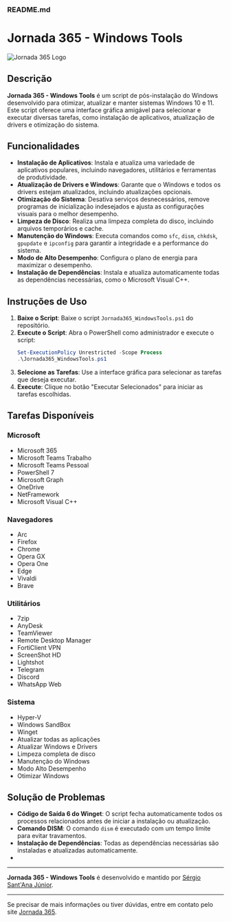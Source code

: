 ### README.md

# Jornada 365 - Windows Tools

![Jornada 365 Logo](https://jornada365.cloud/wp-content/uploads/2024/03/Logotipo-Jornada-365-Home.png)

## Descrição

**Jornada 365 - Windows Tools** é um script de pós-instalação do Windows desenvolvido para otimizar, atualizar e manter sistemas Windows 10 e 11. Este script oferece uma interface gráfica amigável para selecionar e executar diversas tarefas, como instalação de aplicativos, atualização de drivers e otimização do sistema.

## Funcionalidades

- **Instalação de Aplicativos**: Instala e atualiza uma variedade de aplicativos populares, incluindo navegadores, utilitários e ferramentas de produtividade.
- **Atualização de Drivers e Windows**: Garante que o Windows e todos os drivers estejam atualizados, incluindo atualizações opcionais.
- **Otimização do Sistema**: Desativa serviços desnecessários, remove programas de inicialização indesejados e ajusta as configurações visuais para o melhor desempenho.
- **Limpeza de Disco**: Realiza uma limpeza completa do disco, incluindo arquivos temporários e cache.
- **Manutenção do Windows**: Executa comandos como `sfc`, `dism`, `chkdsk`, `gpupdate` e `ipconfig` para garantir a integridade e a performance do sistema.
- **Modo de Alto Desempenho**: Configura o plano de energia para maximizar o desempenho.
- **Instalação de Dependências**: Instala e atualiza automaticamente todas as dependências necessárias, como o Microsoft Visual C++.

## Instruções de Uso

1. **Baixe o Script**: Baixe o script `Jornada365_WindowsTools.ps1` do repositório.
2. **Execute o Script**: Abra o PowerShell como administrador e execute o script:
   ```powershell
   Set-ExecutionPolicy Unrestricted -Scope Process
   .\Jornada365_WindowsTools.ps1
   ```
3. **Selecione as Tarefas**: Use a interface gráfica para selecionar as tarefas que deseja executar.
4. **Execute**: Clique no botão "Executar Selecionados" para iniciar as tarefas escolhidas.

## Tarefas Disponíveis

### Microsoft
- Microsoft 365
- Microsoft Teams Trabalho
- Microsoft Teams Pessoal
- PowerShell 7
- Microsoft Graph
- OneDrive
- NetFramework
- Microsoft Visual C++

### Navegadores
- Arc
- Firefox
- Chrome
- Opera GX
- Opera One
- Edge
- Vivaldi
- Brave

### Utilitários
- 7zip
- AnyDesk
- TeamViewer
- Remote Desktop Manager
- FortiClient VPN
- ScreenShot HD
- Lightshot
- Telegram
- Discord
- WhatsApp Web

### Sistema
- Hyper-V
- Windows SandBox
- Winget
- Atualizar todas as aplicações
- Atualizar Windows e Drivers
- Limpeza completa de disco
- Manutenção do Windows
- Modo Alto Desempenho
- Otimizar Windows

## Solução de Problemas

- **Código de Saída 6 do Winget**: O script fecha automaticamente todos os processos relacionados antes de iniciar a instalação ou atualização.
- **Comando DISM**: O comando `dism` é executado com um tempo limite para evitar travamentos.
- **Instalação de Dependências**: Todas as dependências necessárias são instaladas e atualizadas automaticamente.
- 
---

**Jornada 365 - Windows Tools** é desenvolvido e mantido por [Sérgio Sant'Ana Júnior](https://jornada365.cloud).

---

Se precisar de mais informações ou tiver dúvidas, entre em contato pelo site [Jornada 365](https://jornada365.cloud).
